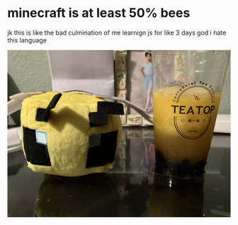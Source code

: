 # minecraft is at least 50% bees 

jk this is like the bad culmination of me learnign js for like 3 days god i hate this language

![Minecraft Bee](./bee-minecraft.jpg)